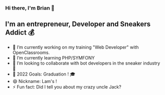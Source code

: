 ### Hi there, I'm Brian 👋

## I'm an entrepreneur, Developer and Sneakers Addict 💰
- 🔭 I’m currently working on my training "Web Developer" with OpenClassrooms.
- 🌱 I’m currently learning PHP/SYMFONY
- 👯 I’m looking to collaborate with bot developers in the sneaker industry 👟
- 🥅 2022 Goals: Graduation ! 🎓
- 😄 Nickname: Lam's !
- ⚡ Fun fact: Did I tell you about my crazy uncle Jack?


 
